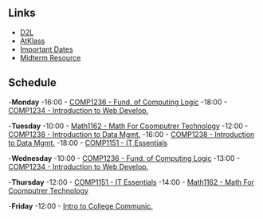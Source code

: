 ## Links
- [D2L](https://learn.georgebrown.ca)
- [AtKlass](https://app.atklass.com)
- [Important Dates](https://www.georgebrown.ca/current-students/important-dates?term=27246&category=131)
- [Midterm Resource](comp1238.md)
  
## Schedule

-**Monday**
  -16:00 - [COMP1236 - Fund. of Computing Logic](https://learn.georgebrown.ca/d2l/home/337951)
  -18:00 - [COMP1234 - Introduction to Web Develop.](https://learn.georgebrown.ca/d2l/home/342901)
  
-**Tuesday**
  -10:00 - [Math1162 - Math For Coomputrer Technology](https://learn.georgebrown.ca/d2l/home/319828)
  -12:00 - [COMP1238 - Introduction to Data Mgmt.](https://learn.georgebrown.ca/d2l/home/334969)
  -16:00 - [COMP1238 - Introduction to Data Mgmt.](https://learn.georgebrown.ca/d2l/home/334969)
  -18:00 - [COMP1151 - IT Essentials](https://learn.georgebrown.ca/d2l/home/335101)

  -**Wednesday**
    -10:00 - [COMP1236 - Fund. of Computing Logic](https://learn.georgebrown.ca/d2l/home/337951)
    -13:00 - [COMP1234 - Introduction to Web Develop.](https://learn.georgebrown.ca/d2l/home/342901)

  -**Thursday**
    -12:00 - [COMP1151 - IT Essentials](https://learn.georgebrown.ca/d2l/home/335101)
    -14:00 - [Math1162 - Math For Coomputrer Technology](https://learn.georgebrown.ca/d2l/home/319828)

  -**Friday**
    -12:00 - [Intro to College Communic.](https://learn.georgebrown.ca/d2l/home/315722)
  
